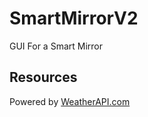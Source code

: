 # SmartMirrorV2
GUI For a Smart Mirror

## Resources
Powered by [WeatherAPI.com](https://www.weatherapi.com/)

